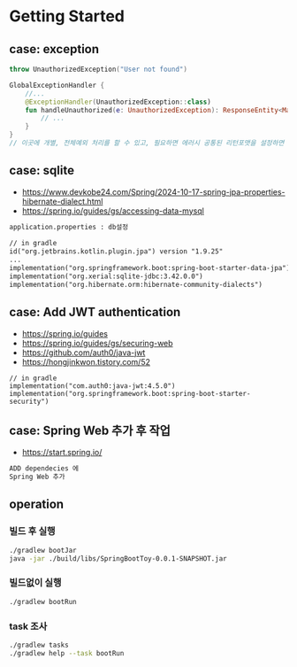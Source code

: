 # Getting Started

## case: exception
```kotlin
throw UnauthorizedException("User not found")

GlobalExceptionHandler {
    //...
    @ExceptionHandler(UnauthorizedException::class)
    fun handleUnauthorized(e: UnauthorizedException): ResponseEntity<Map<String, Any>> {
        // ...
    }
}
// 이곳에 개별, 전체예외 처리를 할 수 있고, 필요하면 에러시 공통된 리턴포맷을 설정하면 된다.
```

## case: sqlite
- https://www.devkobe24.com/Spring/2024-10-17-spring-jpa-properties-hibernate-dialect.html
- https://spring.io/guides/gs/accessing-data-mysql
```dtd
application.properties : db설정
        
// in gradle
id("org.jetbrains.kotlin.plugin.jpa") version "1.9.25"
...
implementation("org.springframework.boot:spring-boot-starter-data-jpa")
implementation("org.xerial:sqlite-jdbc:3.42.0.0")
implementation("org.hibernate.orm:hibernate-community-dialects")

```

## case: Add JWT authentication
- https://spring.io/guides
- https://spring.io/guides/gs/securing-web
- https://github.com/auth0/java-jwt
- https://hongjinkwon.tistory.com/52
```
// in gradle
implementation("com.auth0:java-jwt:4.5.0")
implementation("org.springframework.boot:spring-boot-starter-security")
```

## case: Spring Web 추가 후 작업
- https://start.spring.io/
```dtd
ADD dependecies 에
Spring Web 추가
```

## operation
### 빌드 후 실행
```bash
./gradlew bootJar
java -jar ./build/libs/SpringBootToy-0.0.1-SNAPSHOT.jar
```
### 빌드없이 실행
```bash
./gradlew bootRun
```
### task 조사
```bash
./gradlew tasks
./gradlew help --task bootRun
```